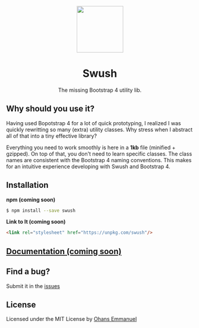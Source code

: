 <p align="center"><a href="http://usewing.ml" target="_blank"><img width="125"src="https://github.com/kbrsh/wing/raw/gh-pages/img/logo.png"></a></p>

<h1 align="center">Swush</h1>

<p align="center">The missing Bootstrap 4 utility lib.</p>

[//]: # (Include Travis CI badges here)

## Why should you use it?

Having used Bopotstrap 4 for a lot of quick prototyping, I realized I was quickly rewritting so many (extra) utility classes. 
Why stress when I abstract all of that into a tiny effective library? 

Everything you need to work smoothly is here in a **1kb** file (minified + gzipped). On top of that, you don't need to learn specific classes. The class names are consistent with the Bootstrap 4 naming conventions. This makes for an intuitive experience developing with Swush and Bootstrap 4.

## Installation

**npm (coming soon)**

```sh
$ npm install --save swush
```

**Link to It (coming soon)**

```html
<link rel="stylesheet" href="https://unpkg.com/swush"/>
```

## [Documentation (coming soon)](http://swush.xyz/)

## Find a bug?

Submit it in the [issues](https://github.com/ohansemmanuel/swush/issues)

## License

Licensed under the MIT License by [Ohans Emmanuel](https://twitter.com/OhansEmmanuel)
